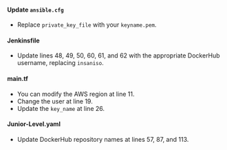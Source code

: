 

#### Update `ansible.cfg`
- Replace `private_key_file` with your `keyname.pem`.

#### Jenkinsfile
- Update lines 48, 49, 50, 60, 61, and 62 with the appropriate DockerHub username, replacing `insaniso`.

#### main.tf
- You can modify the AWS region at line 11.
- Change the user at line 19.
- Update the `key_name` at line 26.

#### Junior-Level.yaml
- Update DockerHub repository names at lines 57, 87, and 113.